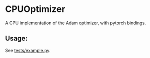 # CPUOptimizer

A CPU implementation of the Adam optimizer, with pytorch bindings.

## Usage:

See [tests/example.py](tests/example.py).
